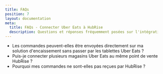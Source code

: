 ```yaml
---
title: FAQs
position: 7
layout: documentation
meta:
  title: FAQs - Connecter Uber Eats à HubRise
  description: Questions et réponses fréquemment posées sur l'intégration de Uber Eats avec HubRise.
---
```


- <Link to="/apps/uber-eats/faqs/envoyer-les-commandes-en-caisse-sans-tablette/">Les commandes peuvent-elles être envoyées directement sur ma solution d'encaissement sans passer par les tablettes Uber Eats&nbsp;?</Link>
- <Link to="/apps/uber-eats/faqs/connecter-plusieurs-restaurants-uber-eats/">Puis-je connecter plusieurs magasins Uber Eats au même point de vente HubRise&nbsp;?</Link>
- <Link to="/apps/uber-eats/faqs/commandes-non-recues-code-ref-manquants/">Pourquoi mes commandes ne sont-elles pas reçues par HubRise&nbsp;?</Link>

